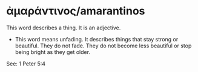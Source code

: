 # ἀμαράντινος/amarantinos
This word describes a thing. It is an adjective.
* This word means unfading. It describes things that stay strong or beautiful. They do not fade. They do not become less beautiful or stop being bright as they get older.

See: 1 Peter 5:4
